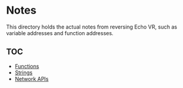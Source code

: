 # Notes
This directory holds the actual notes from reversing Echo VR, such as variable addresses and function addresses.

## TOC
- [Functions](/notes/functions.md)
- [Strings](/notes/strings.md)
- [Network APIs](/notes/net)
